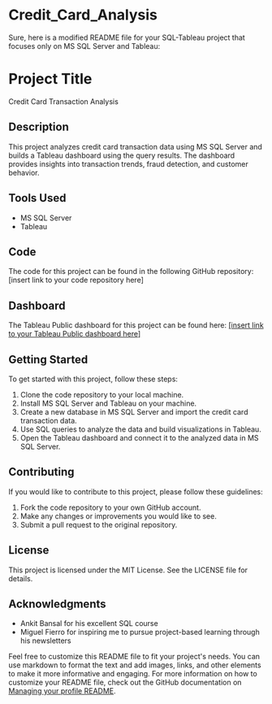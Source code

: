 # Credit_Card_Analysis

Sure, here is a modified README file for your SQL-Tableau project that focuses only on MS SQL Server and Tableau:

# Project Title

Credit Card Transaction Analysis

## Description

This project analyzes credit card transaction data using MS SQL Server and builds a Tableau dashboard using the query results. The dashboard provides insights into transaction trends, fraud detection, and customer behavior.

## Tools Used

- MS SQL Server
- Tableau

## Code

The code for this project can be found in the following GitHub repository: [insert link to your code repository here]

## Dashboard

The Tableau Public dashboard for this project can be found here: [[insert link to your Tableau Public dashboard here]](https://public.tableau.com/views/CreditcardTransactionanalysis/Dashboard1?:language=en-US&:display_count=n&:origin=viz_share_link)

## Getting Started

To get started with this project, follow these steps:

1. Clone the code repository to your local machine.
2. Install MS SQL Server and Tableau on your machine.
3. Create a new database in MS SQL Server and import the credit card transaction data.
4. Use SQL queries to analyze the data and build visualizations in Tableau.
5. Open the Tableau dashboard and connect it to the analyzed data in MS SQL Server.

## Contributing

If you would like to contribute to this project, please follow these guidelines:

1. Fork the code repository to your own GitHub account.
2. Make any changes or improvements you would like to see.
3. Submit a pull request to the original repository.

## License

This project is licensed under the MIT License. See the LICENSE file for details.

## Acknowledgments

- Ankit Bansal for his excellent SQL course
- Miguel Fierro for inspiring me to pursue project-based learning through his newsletters

Feel free to customize this README file to fit your project's needs. You can use markdown to format the text and add images, links, and other elements to make it more informative and engaging. For more information on how to customize your README file, check out the GitHub documentation on [Managing your profile README](https://docs.github.com/en/account-and-profile/setting-up-and-managing-your-github-profile/customizing-your-profile/managing-your-profile-readme).

